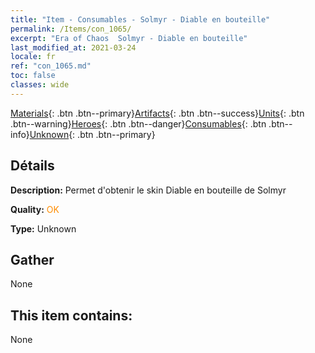 ```yaml
---
title: "Item - Consumables - Solmyr - Diable en bouteille"
permalink: /Items/con_1065/
excerpt: "Era of Chaos  Solmyr - Diable en bouteille"
last_modified_at: 2021-03-24
locale: fr
ref: "con_1065.md"
toc: false
classes: wide
---
```

 [Materials](/fr/Items/){: .btn .btn--primary}[Artifacts](/fr/Items/Artifacts/){: .btn .btn--success}[Units](/fr/Items/Units/){: .btn .btn--warning}[Heroes](/fr/Items/Heroes/){: .btn .btn--danger}[Consumables](/fr/Items/Consumables/){: .btn .btn--info}[Unknown](/fr/Items/Unknown/){: .btn .btn--primary}

## Détails
 **Description:** Permet d'obtenir le skin Diable en bouteille de Solmyr

 **Quality:** <span style="color: #FF8C00">OK</span>

 **Type:** Unknown

## Gather

  None

## This item contains:

  None

